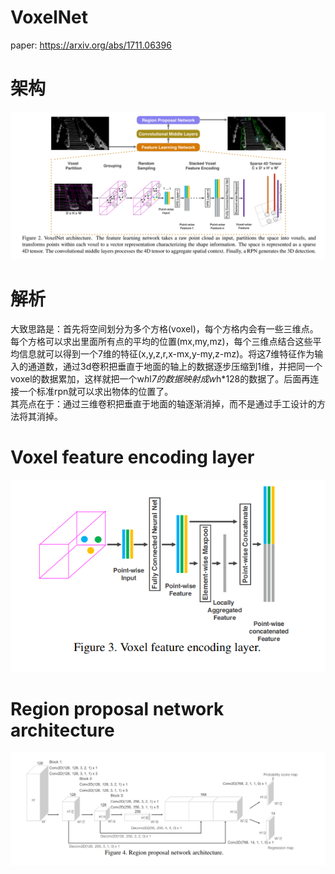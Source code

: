 # VoxelNet
paper: https://arxiv.org/abs/1711.06396 <br>

# 架构
![VoxelNet](https://github.com/MA-JIE/pytorch-deep-learning/blob/master/%E7%9B%AE%E6%A0%87%E6%A3%80%E6%B5%8B/%E6%BF%80%E5%85%89%E9%9B%B7%E8%BE%BE%E7%82%B9%E4%BA%91/VoxelNet/img/VoxelNet.png) <br>


# 解析
大致思路是：首先将空间划分为多个方格(voxel)，每个方格内会有一些三维点。每个方格可以求出里面所有点的平均的位置(mx,my,mz)，每个三维点结合这些平均信息就可以得到一个7维的特征(x,y,z,r,x-mx,y-my,z-mz)。将这7维特征作为输入的通道数，通过3d卷积把垂直于地面的轴上的数据逐步压缩到1维，并把同一个voxel的数据累加，这样就把一个w*h*l*7的数据映射成w*h*128的数据了。后面再连接一个标准rpn就可以求出物体的位置了。<br>
其亮点在于：通过三维卷积把垂直于地面的轴逐渐消掉，而不是通过手工设计的方法将其消掉。<br>
# Voxel feature encoding layer
![VFE](https://github.com/MA-JIE/pytorch-deep-learning/blob/master/%E7%9B%AE%E6%A0%87%E6%A3%80%E6%B5%8B/%E6%BF%80%E5%85%89%E9%9B%B7%E8%BE%BE%E7%82%B9%E4%BA%91/VoxelNet/img/VFE.png) <br>
#  Region proposal network architecture
![RPN](https://github.com/MA-JIE/pytorch-deep-learning/blob/master/%E7%9B%AE%E6%A0%87%E6%A3%80%E6%B5%8B/%E6%BF%80%E5%85%89%E9%9B%B7%E8%BE%BE%E7%82%B9%E4%BA%91/VoxelNet/img/RPN.png) <br>
